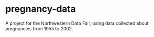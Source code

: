 pregnancy-data
==============

A project for the Northwestern Data Fair, using data collected about pregnancies from 1955 to 2002.
